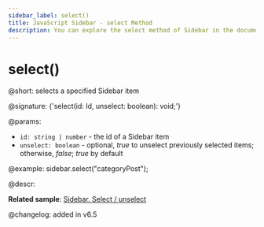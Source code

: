 ```yaml
---
sidebar_label: select()
title: JavaScript Sidebar - select Method 
description: You can explore the select method of Sidebar in the documentation of the DHTMLX JavaScript UI library. Browse developer guides and API reference, try out code examples and live demos, and download a free 30-day evaluation version of DHTMLX Suite 7.
---
```


# select()

@short: selects a specified Sidebar item

@signature: {'select(id: Id, unselect: boolean): void;'}

@params:
- `id: string | number` - the id of a Sidebar item
- `unselect: boolean` - optional, *true* to unselect previously selected items; otherwise, *false*; *true* by default

@example:
sidebar.select("categoryPost");

@descr:

**Related sample**: [Sidebar. Select / unselect](https://snippet.dhtmlx.com/3odod5v1)

@changelog: added in v6.5

[comment]: # (@relatedapi: sidebar/api/sidebar_getselected_method.md sidebar/api/sidebar_isselected_method.md sidebar/api/sidebar_unselect_method.md)

[comment]: # (@related: sidebar/work_with_sidebar.md#selectingunselecting-an-item)

